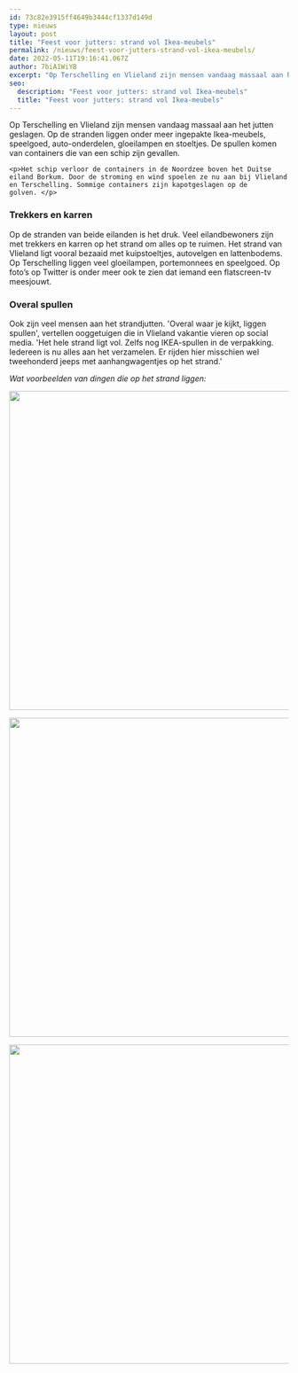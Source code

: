 ```yaml
---
id: 73c82e3915ff4649b3444cf1337d149d
type: nieuws
layout: post
title: "Feest voor jutters: strand vol Ikea-meubels"
permalink: /nieuws/feest-voor-jutters-strand-vol-ikea-meubels/
date: 2022-05-11T19:16:41.067Z
author: 7biA1WiYB
excerpt: "Op Terschelling en Vlieland zijn mensen vandaag massaal aan het jutten geslagen. Op de stranden liggen onder meer ingepakte Ikea-meubels, speelgoed, auto-onderdelen, gloeilampen en stoeltjes. De spullen komen van containers die van een schip zijn gevallen.  "
seo:
  description: "Feest voor jutters: strand vol Ikea-meubels"
  title: "Feest voor jutters: strand vol Ikea-meubels"
---
```

Op Terschelling en Vlieland zijn mensen vandaag massaal aan het jutten geslagen. Op de stranden liggen onder meer ingepakte Ikea-meubels, speelgoed, auto-onderdelen, gloeilampen en stoeltjes. De spullen komen van containers die van een schip zijn gevallen.  

    <p>Het schip verloor de containers in de Noordzee boven het Duitse eiland Borkum. Door de stroming en wind spoelen ze nu aan bij Vlieland en Terschelling. Sommige containers zijn kapotgeslagen op de golven. </p>
<h3>Trekkers en karren</h3>
<p>Op de stranden van beide eilanden is het druk. Veel eilandbewoners zijn met trekkers en karren op het strand om alles op te ruimen. Het strand van Vlieland ligt vooral bezaaid met kuipstoeltjes, autovelgen en lattenbodems. Op Terschelling liggen veel gloeilampen, portemonnees en speelgoed. Op foto’s op Twitter is onder meer ook te zien dat iemand een flatscreen-tv meesjouwt.</p>
<h3>Overal spullen</h3>
<p>Ook zijn veel mensen aan het strandjutten. 'Overal waar je kijkt, liggen spullen', vertellen ooggetuigen die in Vlieland vakantie vieren op social media. 'Het hele strand ligt vol. Zelfs nog IKEA-spullen in de verpakking. Iedereen is nu alles aan het verzamelen. Er rijden hier misschien wel tweehonderd jeeps met aanhangwagentjes op het strand.'</p>
<p><em>Wat voorbeelden van dingen die op het strand liggen:</em></p>
<p><div class="media media-element-container media-default"><div id="file-535785" class="file file-image file-image-jpeg">

        
  
  <div class="content">
    <img height="576" width="1024" class="media-element file-default" data-delta="1" src="https://original.sevendays.nl/sites/default/files/WhatsApp%20Image%202019-01-02%20at%2010.36.35.jpeg" alt="">  </div>

  
</div>
</div>
<p><div class="media media-element-container media-default"><div id="file-535786" class="file file-image file-image-jpeg">

        
  
  <div class="content">
    <img height="576" width="1024" class="media-element file-default" data-delta="2" src="https://original.sevendays.nl/sites/default/files/IMG_8823.jpg" alt="">  </div>

  
</div>
</div>
<p><div class="media media-element-container media-default"><div id="file-535787" class="file file-image file-image-jpeg">

        
  
  <div class="content">
    <img height="576" width="1013" class="media-element file-default" data-delta="3" src="https://original.sevendays.nl/sites/default/files/flatscreen.jpg" alt="">  </div>

  
</div>
</div>
<p> </p>  
